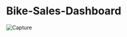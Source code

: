 # Bike-Sales-Dashboard

![Capture](https://github.com/user-attachments/assets/6bf0a57a-669e-40d8-a03c-f3d16f18f28e)
